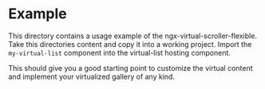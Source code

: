 # Example

This directory contains a usage example of the ngx-virtual-scroller-flexible.
Take this directories content and copy it into a working project.
Import the `my-virtual-list` component into the virtual-list hosting component.

This should give you a good starting point to customize the virtual content and implement your virtualized gallery of any kind.